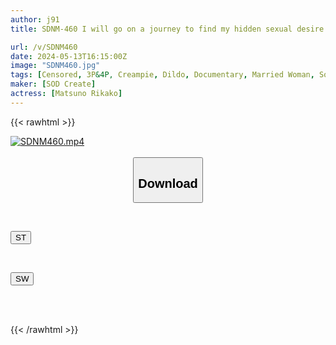 ```yaml
---
author: j91
title: SDNM-460 I will go on a journey to find my hidden sexual desire by appearing in AV. Rikako Marino, 32 years old, final chapter. My sexual desire, which could not be fulfilled with my husband (44) who has been sexless since the beginning of marriage, was satisfied with AV... Raw creampie, toy torture, female orgasm awakening

url: /v/SDNM460
date: 2024-05-13T16:15:00Z
image: "SDNM460.jpg"
tags: [Censored, 3P&4P, Creampie, Dildo, Documentary, Married Woman, Solowork]
maker: [SOD Create]
actress: [Matsuno Rikako]
---
```



{{< rawhtml >}}

<div class="video" data-videoid="34Y2AQ2MjySdBBL">
    <a href="javascript:;">
        <img src="/v/SDNM460/SDNM460.jpg" width="WIDTH" height="HEIGHT" alt="SDNM460.mp4" loading="lazy">
    </a>
</div>

<script type="text/javascript" src="https://j91.asia/asset/on-demand-st.js"></script>

<br>
  <link rel="stylesheet" href="https://j91.asia/asset/bs5.css">
  
  <center>
  <button class="btn btn-primary" type="button" data-bs-toggle="collapse" data-bs-target=".multi-collapse" aria-expanded="false" aria-controls="multiCollapseExample1 multiCollapseExample2"><h2>Download</h2></button></center>
</p>
<div class="row">
  <div class="col">
    <div class="collapse multi-collapse" id="multiCollapseExample1">
      <div class="card card-body">
	      	      <br>
<div class="buttons">  
<p><a href="/v/SDNM460/st.html" target="_blank"><button class="btn-hover color-3"><i class="fa fa-download"></i> ST</button></a></p></div>
    </div>
  </div>
</div>
  <div class="col">
    <div class="collapse multi-collapse" id="multiCollapseExample2">
      <div class="card card-body">
	      <br>
<div class="buttons">
<p><a href="/v/SDNM460/sw.html" target="_blank"><button class="btn-hover color-2"><i class="fa fa-download"></i> SW</button></a></p></div>
<br><br>
      </div>
    </div>
  </div>
</div>

{{< /rawhtml >}}